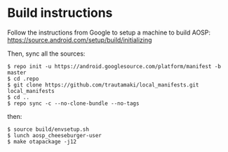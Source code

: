 # Build instructions
Follow the instructions from Google to setup a machine to build AOSP:
https://source.android.com/setup/build/initializing

Then, sync all the sources:
```
$ repo init -u https://android.googlesource.com/platform/manifest -b master
$ cd .repo
$ git clone https://github.com/trautamaki/local_manifests.git local_manifests
$ cd ..
$ repo sync -c --no-clone-bundle --no-tags
```
then:
```
$ source build/envsetup.sh
$ lunch aosp_cheeseburger-user
$ make otapackage -j12
```
